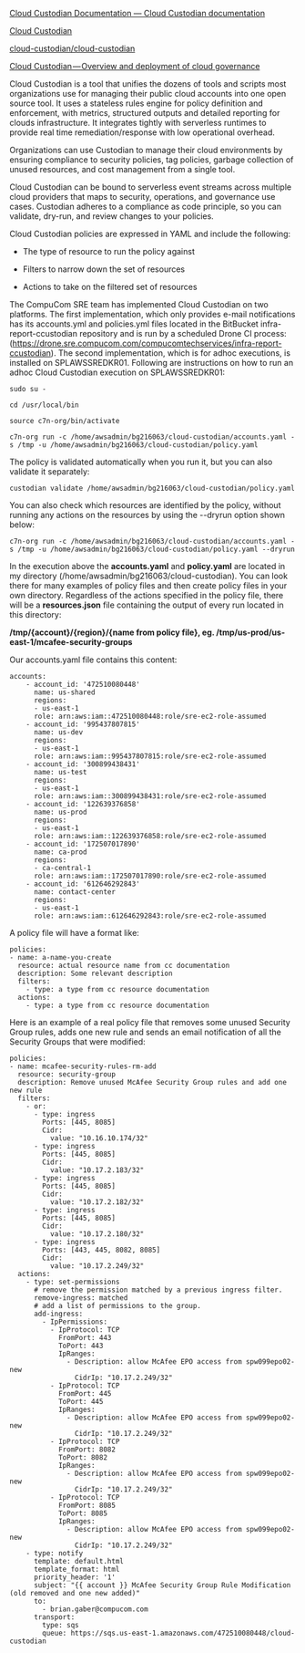 [Cloud Custodian Documentation — Cloud Custodian  documentation](https://cloudcustodian.io/docs/index.html)

[Cloud Custodian](https://cloudcustodian.io/)

[cloud-custodian/cloud-custodian](https://gitter.im/cloud-custodian/cloud-custodian)

[Cloud Custodian — Overview and deployment of cloud governance](https://medium.com/manomano-tech/cloud-custodian-overview-and-deployment-of-cloud-governance-d8e468fb4ab4)

Cloud Custodian is a tool that unifies the dozens of tools and scripts most organizations use for managing their public cloud accounts into one open source tool. It uses a stateless rules engine for policy definition and enforcement, with metrics, structured outputs and detailed reporting for clouds infrastructure. It integrates tightly with serverless runtimes to provide real time remediation/response with low operational overhead.

Organizations can use Custodian to manage their cloud environments by ensuring compliance to security policies, tag policies, garbage collection of unused resources, and cost management from a single tool.

Cloud Custodian can be bound to serverless event streams across multiple cloud providers that maps to security, operations, and governance use cases. Custodian adheres to a compliance as code principle, so you can validate, dry-run, and review changes to your policies.

Cloud Custodian policies are expressed in YAML and include the following:

- The type of resource to run the policy against

- Filters to narrow down the set of resources

- Actions to take on the filtered set of resources

The CompuCom SRE team has implemented Cloud Custodian on two platforms.  The first implementation, which only provides e-mail notifications has its accounts.yml and policies.yml files located in the BitBucket infra-report-ccustodian repository and is run by a scheduled Drone CI process: (https://drone.sre.compucom.com/compucomtechservices/infra-report-ccustodian).  The second implementation, which is for adhoc executions, is installed on SPLAWSSREDKR01.  Following are instructions on how to run an adhoc Cloud Custodian execution on SPLAWSSREDKR01:

`sudo su -`

`cd /usr/local/bin`

`source c7n-org/bin/activate`

`c7n-org run -c /home/awsadmin/bg216063/cloud-custodian/accounts.yaml -s /tmp -u /home/awsadmin/bg216063/cloud-custodian/policy.yaml`

The policy is validated automatically when you run it, but you can also validate it separately:

`custodian validate /home/awsadmin/bg216063/cloud-custodian/policy.yaml`

You can also check which resources are identified by the policy, without running any actions on the resources by using the --dryrun option shown below:

`c7n-org run -c /home/awsadmin/bg216063/cloud-custodian/accounts.yaml -s /tmp -u /home/awsadmin/bg216063/cloud-custodian/policy.yaml --dryrun`

In the execution above the **accounts.yaml** and **policy.yaml** are located in my directory (/home/awsadmin/bg216063/cloud-custodian).  You can look there for many examples of policy files and then create policy files in your own directory.  Regardless of the actions specified in the policy file, there will be a **resources.json** file containing the output of every run located in this directory:

**/tmp/{account}/{region}/{name from policy file}, eg. /tmp/us-prod/us-east-1/mcafee-security-groups**

Our accounts.yaml file contains this content:

```
accounts:
    - account_id: '472510080448'
      name: us-shared
      regions:
      - us-east-1
      role: arn:aws:iam::472510080448:role/sre-ec2-role-assumed
    - account_id: '995437807815'
      name: us-dev
      regions:
      - us-east-1
      role: arn:aws:iam::995437807815:role/sre-ec2-role-assumed
    - account_id: '300899438431'
      name: us-test
      regions:
      - us-east-1
      role: arn:aws:iam::300899438431:role/sre-ec2-role-assumed
    - account_id: '122639376858'
      name: us-prod
      regions:
      - us-east-1
      role: arn:aws:iam::122639376858:role/sre-ec2-role-assumed
    - account_id: '172507017890'
      name: ca-prod
      regions:
      - ca-central-1
      role: arn:aws:iam::172507017890:role/sre-ec2-role-assumed
    - account_id: '612646292843'
      name: contact-center
      regions:
      - us-east-1
      role: arn:aws:iam::612646292843:role/sre-ec2-role-assumed
```

A policy file will have a format like:

```
policies:
- name: a-name-you-create
  resource: actual resource name from cc documentation
  description: Some relevant description
  filters:
    - type: a type from cc resource documentation
  actions:
    - type: a type from cc resource documentation
```

Here is an example of a real policy file that removes some unused Security Group rules, adds one new rule and sends an email notification of all the Security Groups that were modified:

```
policies:
- name: mcafee-security-rules-rm-add
  resource: security-group
  description: Remove unused McAfee Security Group rules and add one new rule
  filters:
    - or:
      - type: ingress
        Ports: [445, 8085]
        Cidr:
          value: "10.16.10.174/32"
      - type: ingress
        Ports: [445, 8085]
        Cidr:
          value: "10.17.2.183/32"
      - type: ingress
        Ports: [445, 8085]
        Cidr:
          value: "10.17.2.182/32"
      - type: ingress
        Ports: [445, 8085]
        Cidr:
          value: "10.17.2.180/32"
      - type: ingress
        Ports: [443, 445, 8082, 8085]
        Cidr:
          value: "10.17.2.249/32"
  actions:
    - type: set-permissions
      # remove the permission matched by a previous ingress filter.
      remove-ingress: matched
      # add a list of permissions to the group.
      add-ingress:
        - IpPermissions:
          - IpProtocol: TCP
            FromPort: 443
            ToPort: 443
            IpRanges:
              - Description: allow McAfee EPO access from spw099epo02-new
                CidrIp: "10.17.2.249/32"
          - IpProtocol: TCP
            FromPort: 445
            ToPort: 445
            IpRanges:
              - Description: allow McAfee EPO access from spw099epo02-new
                CidrIp: "10.17.2.249/32"
          - IpProtocol: TCP
            FromPort: 8082
            ToPort: 8082
            IpRanges:
              - Description: allow McAfee EPO access from spw099epo02-new
                CidrIp: "10.17.2.249/32"
          - IpProtocol: TCP
            FromPort: 8085
            ToPort: 8085
            IpRanges:
              - Description: allow McAfee EPO access from spw099epo02-new
                CidrIp: "10.17.2.249/32"
    - type: notify
      template: default.html
      template_format: html
      priority_header: '1'
      subject: "{{ account }} McAfee Security Group Rule Modification (old removed and one new added)"
      to:
        - brian.gaber@compucom.com
      transport:
        type: sqs
        queue: https://sqs.us-east-1.amazonaws.com/472510080448/cloud-custodian
```